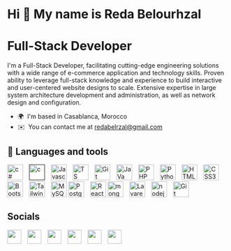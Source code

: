 **Hi 👋 My name is Reda Belourhzal**
==================================

# **Full-Stack Developer**


I'm a Full-Stack Developer, facilitating cutting-edge engineering solutions with a wide range of e-commerce application and technology skills. Proven ability to leverage full-stack knowledge and experience to build interactive and user-centered website designs to scale. Extensive expertise in large system architecture development and administration, as well as network design and configuration.

* 🌍  I'm based in Casablanca, Morocco
* ✉️  You can contact me at [redabelrzal@gmail.com](mailto:redabelrzal@gmail.com)

<!-- <a href="https://www.twitter.com/AkrimSalah" target="_blank" rel="noreferrer"><img
src="https://img.shields.io/twitter/follow/AkrimSalah?logo=twitter&style=for-the-badge&color=0891b2&labelColor=1c1917"
/></a><a href="https://www.github.com/salahakrim" target="_blank" rel="noreferrer"><img
src="https://img.shields.io/github/followers/salahakrim?logo=github&style=for-the-badge&color=0891b2&labelColor=1c1917" /></a><a href="https://www.twitch.tv/salahakrim23" target="_blank" rel="noreferrer"><img
src="https://img.shields.io/twitch/status/salahakrim23?logo=twitchsx&style=for-the-badge&color=0891b2&labelColor=1c1917&label=TWITCH+STATUS" /></a> -->

## 🧰 **Languages and tools**


<p align="left">
    <a href="https://learn.microsoft.com/en-us/dotnet/csharp/" target="_blank" rel="noreferrer"><img src="https://raw.githubusercontent.com/danielcranney/readme-generator/main/public/icons/skills/csharp-colored.svg" width="36" height="36" alt="c#" style="margin-right: 10px" /></a>
<a href="" target="_blank" rel="noreferrer"><img src="https://raw.githubusercontent.com/danielcranney/readme-generator/main/public/icons/skills/c-colored.svg" width="36" height="36" alt="c" style="margin-right: 10px" /></a>
<a href="https://developer.mozilla.org/en-US/docs/Web/JavaScript" target="_blank" rel="noreferrer"><img src="https://raw.githubusercontent.com/danielcranney/readme-generator/main/public/icons/skills/javascript-colored.svg" width="36" height="36" alt="Javascript" style="margin-right: 10px" /></a>
    <a href="https://typescript.org/" target="_blank" rel="noreferrer"><img src="https://raw.githubusercontent.com/danielcranney/readme-generator/main/public/icons/skills/typescript-colored.svg" width="36" height="36" alt="TS" style="margin-right: 10px" /></a>
    <a href="https://nextjs.org/" target="_blank" rel="noreferrer"><img src="https://raw.githubusercontent.com/danielcranney/readme-generator/main/public/icons/skills/nextjs-colored.svg" width="36" height="36" alt="Git" style="margin-right: 10px" /></a>
<a href="https://developer.mozilla.org/en-US/docs/Web/JavaScript" target="_blank" rel="noreferrer"><img src="https://raw.githubusercontent.com/danielcranney/readme-generator/main/public/icons/skills/java-colored.svg" width="36" height="36" alt="JaVa" style="margin-right: 10px" /></a>
<a href="https://www.php.net/" target="_blank" rel="noreferrer"><img src="https://raw.githubusercontent.com/danielcranney/readme-generator/main/public/icons/skills/php-colored.svg" width="36" height="36" alt="PHP" style="margin-right: 10px" /></a>
<!-- <a href="https://www.typescriptlang.org/" target="_blank" rel="noreferrer"><img src="https://raw.githubusercontent.com/danielcranney/readme-generator/main/public/icons/skills/typescript-colored.svg" width="36" height="36" alt="Typescript" /></a> -->
<a href="https://www.python.org/" target="_blank" rel="noreferrer"><img src="https://raw.githubusercontent.com/danielcranney/readme-generator/main/public/icons/skills/python-colored.svg" width="36" height="36" alt="Python" style="margin-right: 10px" /></a>
<a href="https://developer.mozilla.org/en-US/docs/Glossary/HTML5" target="_blank" rel="noreferrer"><img src="https://raw.githubusercontent.com/danielcranney/readme-generator/main/public/icons/skills/html5-colored.svg" width="36" height="36" alt="HTML5" style="margin-right: 10px" /></a>
<a href="https://www.w3.org/TR/CSS/#css" target="_blank" rel="noreferrer"><img src="https://raw.githubusercontent.com/danielcranney/readme-generator/main/public/icons/skills/css3-colored.svg" width="36" height="36" alt="CSS3" style="margin-right: 10px" /></a>
<a href="https://getbootstrap.com/" target="_blank" rel="noreferrer"><img src="https://raw.githubusercontent.com/danielcranney/readme-generator/main/public/icons/skills/bootstrap-colored.svg" width="36" height="36" alt="Bootstrap" style="margin-right: 10px" /></a>
<a href="https://tailwindcss.com/" target="_blank" rel="noreferrer"><img src="https://raw.githubusercontent.com/danielcranney/readme-generator/main/public/icons/skills/tailwindcss-colored.svg" width="36" height="36" alt="Tailwind" style="margin-right: 10px" /></a>
<a href="https://www.mysql.com/" target="_blank" rel="noreferrer"><img src="https://raw.githubusercontent.com/danielcranney/readme-generator/main/public/icons/skills/mysql-colored.svg" width="36" height="36" alt="MySQL" /></a>
<a href="https://www.postgresql.org/" target="_blank" rel="noreferrer"><img src="https://raw.githubusercontent.com/danielcranney/readme-generator/main/public/icons/skills/postgresql-colored.svg" width="36" height="36" alt="PostgreSQL" style="margin-right: 10px" /></a>
<a href="https://www.react.com/" target="_blank" rel="noreferrer"><img src="https://raw.githubusercontent.com/danielcranney/readme-generator/main/public/icons/skills/react-colored.svg" width="36" height="36" alt="Reactjs" /></a>
<a href="[https://firebase.google.com/](https://www.mongodb.com/fr-fr)" target="_blank" rel="noreferrer"><img src="https://raw.githubusercontent.com/danielcranney/readme-generator/main/public/icons/skills/mongodb-colored.svg" width="36" height="36" alt="mongodb" style="margin-right: 10px" /></a>
<a href="https://laravel.com/" target="_blank" rel="noreferrer"><img src="https://raw.githubusercontent.com/danielcranney/readme-generator/main/public/icons/skills/laravel-colored.svg" width="36" height="36" alt="Lavarel" style="margin-right: 10px" /></a>
<a href="[https://flutter.dev/](https://nodejs.org/en)" target="_blank" rel="noreferrer"><img src="https://raw.githubusercontent.com/danielcranney/readme-generator/main/public/icons/skills/nodejs-colored.svg" width="36" height="36" alt="nodejs" style="margin-right: 10px" /></a>
<a href="https://git-scm.com/" target="_blank" rel="noreferrer"><img src="https://raw.githubusercontent.com/danielcranney/readme-generator/main/public/icons/skills/git-colored.svg" width="36" height="36" alt="Git" style="margin-right: 10px" /></a>







</p>


## **Socials**

<p align="left">
<a href="https://discord.com/users/SalaH#7813" target="_blank" rel="noreferrer"><img src="https://raw.githubusercontent.com/danielcranney/readme-generator/main/public/icons/socials/discord.svg" width="32" height="32" style="margin-right: 10px" /></a>
<a href="https://www.facebook.com/profile.php?id=100006634848898" target="_blank" rel="noreferrer"><img src="https://raw.githubusercontent.com/danielcranney/readme-generator/main/public/icons/socials/facebook.svg" width="32" height="32" style="margin-right: 10px" /></a>
<a href="https://www.github.com/salahakrim" target="_blank" rel="noreferrer"><img src="https://raw.githubusercontent.com/danielcranney/readme-generator/main/public/icons/socials/github.svg" width="32" height="32" style="margin-right: 10px" /></a>
<a href="http://www.instagram.com/salah.eddine_akrim" target="_blank" rel="noreferrer"><img src="https://raw.githubusercontent.com/danielcranney/readme-generator/main/public/icons/socials/instagram.svg" width="32" height="32" style="margin-right: 10px" /></a>
<a href="https://www.linkedin.com/in/[reda-belourhzal-akrim-3918791aa](https://www.linkedin.com/in/reda-belourhzal-343629194)" target="_blank" rel="noreferrer"><img src="https://raw.githubusercontent.com/danielcranney/readme-generator/main/public/icons/socials/linkedin.svg" width="32" height="32" style="margin-right: 10px" /></a>
<a href="[https://www.twitter.com/redabelrzal](https://twitter.com/RedaBelourhzal)" target="_blank" rel="noreferrer"><img src="https://raw.githubusercontent.com/danielcranney/readme-generator/main/public/icons/socials/twitter.svg" width="32" height="32" style="margin-right: 10px" /></a>

<!-- ### Badges

<b>My GitHub Stats</b>

<a href="http://www.github.com/salahakrim"><img src="https://github-readme-stats.vercel.app/api?username=salahakrim&show_icons=true&hide=&count_private=true&title_color=0891b2&text_color=ffffff&icon_color=0891b2&bg_color=1c1917&hide_border=true&show_icons=true" alt="salahakrim's GitHub stats" /></a>

<a href="http://www.github.com/salahakrim"><img src="https://github-readme-streak-stats.herokuapp.com/?user=salahakrim&stroke=ffffff&background=1c1917&ring=0891b2&fire=0891b2&currStreakNum=ffffff&currStreakLabel=0891b2&sideNums=ffffff&sideLabels=ffffff&dates=ffffff&hide_border=true" /></a>

<a href="http://www.github.com/salahakrim"><img src="https://activity-graph.herokuapp.com/graph?username=salahakrim&bg_color=1c1917&color=ffffff&line=0891b2&point=ffffff&area_color=1c1917&area=true&hide_border=true&custom_title=GitHub%20Commits%20Graph" alt="GitHub Commits Graph" /></a>

<a href="https://github.com/salahakrim" align="left"><img src="https://github-readme-stats.vercel.app/api/top-langs/?username=salahakrim&langs_count=10&title_color=0891b2&text_color=ffffff&icon_color=0891b2&bg_color=1c1917&hide_border=true&locale=en&custom_title=Top%20%Languages" alt="Top Languages" /></a>

<b>Top Repositories</b>

<div width="100%" align="center"></div><br /><br /><br /><br /><br /><br /><br /> -->
